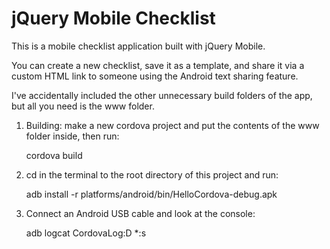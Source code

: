 jQuery Mobile Checklist
==================

This is a mobile checklist application built with jQuery Mobile. 

You can create a new checklist, save it as a template, and share it via a custom HTML link to someone using the Android text sharing feature.

I've accidentally included the other unnecessary build folders of the app, but all you need is the www folder.

1) Building: make a new cordova project and put the contents of the www folder inside, then run:

    cordova build
2) cd in the terminal to the root directory of this project and run:
    
    adb install -r platforms/android/bin/HelloCordova-debug.apk
    
3) Connect an Android USB cable and look at the console:

    adb logcat CordovaLog:D *:s